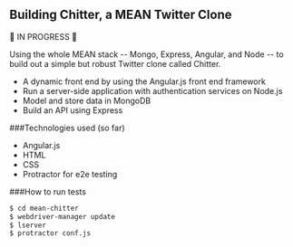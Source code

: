 Building Chitter, a MEAN Twitter Clone
-------------

🚧 IN PROGRESS 🚧

Using the whole MEAN stack -- Mongo, Express, Angular, and Node -- to build out a simple but robust Twitter clone called Chitter.

- A dynamic front end by using the Angular.js front end framework
- Run a server-side application with authentication services on Node.js
- Model and store data in MongoDB
- Build an API using Express

###Technologies used (so far)

- Angular.js
- HTML
- CSS
- Protractor for e2e testing

###How to run tests

```sh
$ cd mean-chitter
$ webdriver-manager update
$ lserver
$ protractor conf.js
```
